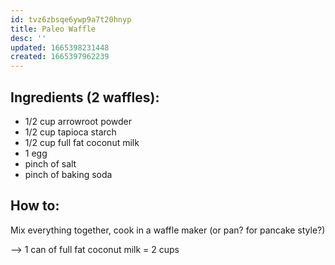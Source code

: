 ```yaml
---
id: tvz6zbsqe6ywp9a7t20hnyp
title: Paleo Waffle
desc: ''
updated: 1665398231448
created: 1665397962239
---
```


## Ingredients (2 waffles):
* 1/2 cup arrowroot powder
* 1/2 cup tapioca starch
* 1/2 cup full fat coconut milk
* 1 egg
* pinch of salt
* pinch of baking soda

## How to:
Mix everything together, cook in a waffle maker (or pan? for pancake style?)

--> 1 can of full fat coconut milk = 2 cups